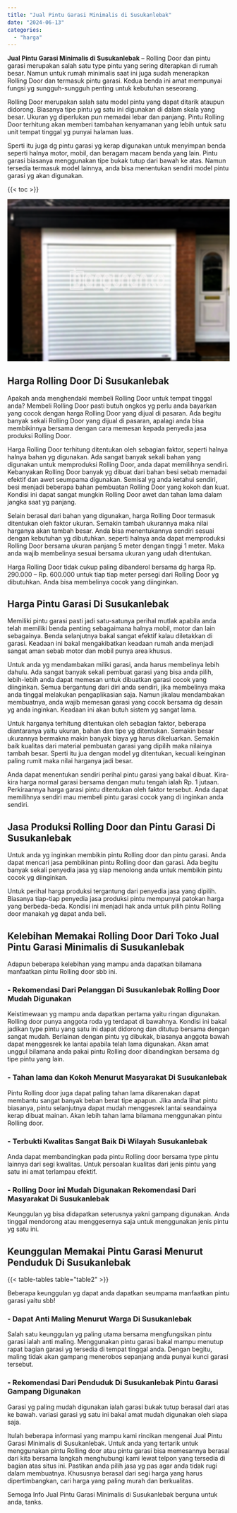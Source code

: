 ```yaml
---
title: "Jual Pintu Garasi Minimalis di Susukanlebak"
date: "2024-06-13"
categories: 
  - "harga"
---
```


**Jual Pintu Garasi Minimalis di Susukanlebak** – Rolling Door dan pintu garasi merupakan salah satu type pintu yang sering diterapkan di rumah besar. Namun untuk rumah minimalis saat ini juga sudah menerapkan Rolling Door dan termasuk pintu garasi. Kedua benda ini amat mempunyai fungsi yg sungguh-sungguh penting untuk kebutuhan seseorang.

Rolling Door merupakan salah satu model pintu yang dapat ditarik ataupun didorong. Biasanya tipe pintu yg satu ini digunakan di dalam skala yang besar. Ukuran yg diperlukan pun memadai lebar dan panjang. Pintu Rolling Door terhitung akan memberi tambahan kenyamanan yang lebih untuk satu unit tempat tinggal yg punyai halaman luas.

Sperti itu juga dg pintu garasi yg kerap digunakan untuk menyimpan benda seperti halnya motor, mobil, dan beragam macam benda yang lain. Pintu garasi biasanya menggunakan tipe bukak tutup dari bawah ke atas. Namun tersedia termasuk model lainnya, anda bisa menentukan sendiri model pintu garasi yg akan digunakan.

{{< toc >}}

![Jual Pintu Garasi Minimalis di Susukanlebak](/images/pintu-garasi-69.png)

## Harga Rolling Door Di Susukanlebak

Apakah anda menghendaki membeli Rolling Door untuk tempat tinggal anda? Membeli Rolling Door pasti butuh ongkos yg perlu anda bayarkan yang cocok dengan harga Rolling Door yang dijual di pasaran. Ada begitu banyak sekali Rolling Door yang dijual di pasaran, apalagi anda bisa membikinnya bersama dengan cara memesan kepada penyedia jasa produksi Rolling Door.

Harga Rolling Door terhitung ditentukan oleh sebagian faktor, seperti halnya halnya bahan yg digunakan. Ada sangat banyak sekali bahan yang digunakan untuk memproduksi Rolling Door, anda dapat memilihnya sendiri. Kebanyakan Rolling Door banyak yg dibuat dari bahan besi sebab memadai efektif dan awet seumpama digunakan. Semisal yg anda ketahui sendiri, besi menjadi beberapa bahan pembuatan Rolling Door yang kokoh dan kuat. Kondisi ini dapat sangat mungkin Rolling Door awet dan tahan lama dalam jangka saat yg panjang.

Selain berasal dari bahan yang digunakan, harga Rolling Door termasuk ditentukan oleh faktor ukuran. Semakin tambah ukurannya maka nilai harganya akan tambah besar. Anda bisa menentukannya sendiri sesuai dengan kebutuhan yg dibutuhkan. seperti halnya anda dapat memproduksi Rolling Door bersama ukuran panjang 5 meter dengan tinggi 1 meter. Maka anda wajib membelinya sesuai bersama ukuran yang udah ditentukan.

Harga Rolling Door tidak cukup paling dibanderol bersama dg harga Rp. 290.000 – Rp. 600.000 untuk tiap tiap meter persegi dari Rolling Door yg dibutuhkan. Anda bisa membelinya cocok yang diinginkan.

## Harga Pintu Garasi Di Susukanlebak

Memiliki pintu garasi pasti jadi satu-satunya perihal mutlak apabila anda telah memiliki benda penting sebagaimana halnya mobil, motor dan lain sebagainya. Benda selanjutnya bakal sangat efektif kalau diletakkan di garasi. Keadaan ini bakal mengakibatkan keadaan rumah anda menjadi sangat aman sebab motor dan mobil punya area khusus.

Untuk anda yg mendambakan miliki garasi, anda harus membelinya lebih dahulu. Ada sangat banyak sekali pembuat garasi yang bisa anda pilih, lebih-lebih anda dapat memesan untuk dibuatkan garasi cocok yang diinginkan. Semua bergantung dari diri anda sendiri, jika membelinya maka anda tinggal melakukan pengaplikasian saja. Namun jikalau mendambakan membuatnya, anda wajib memesan garasi yang cocok bersama dg desain yg anda inginkan. Keadaan ini akan butuh sistem yg sangat lama.

Untuk harganya terhitung ditentukan oleh sebagian faktor, beberapa diantaranya yaitu ukuran, bahan dan tipe yg ditentukan. Semakin besar ukurannya bermakna makin banyak biaya yg harus dikeluarkan. Semakin baik kualitas dari material pembuatan garasi yang dipilih maka nilainya tambah besar. Sperti itu jua dengan model yg ditentukan, kecuali keinginan paling rumit maka nilai harganya jadi besar.

Anda dapat menentukan sendiri perihal pintu garasi yang bakal dibuat. Kira-kira harga normal garasi bersama dengan mutu tengah ialah Rp. 1 jutaan. Perkiraannya harga garasi pintu ditentukan oleh faktor tersebut. Anda dapat memilihnya sendiri mau membeli pintu garasi cocok yang di inginkan anda sendiri.

## Jasa Produksi Rolling Door dan Pintu Garasi Di Susukanlebak

Untuk anda yg inginkan membikin pintu Rolling door dan pintu garasi. Anda dapat mencari jasa pembikinan pintu Rolling door dan garasi. Ada begitu banyak sekali penyedia jasa yg siap menolong anda untuk membikin pintu cocok yg diinginkan.

Untuk perihal harga produksi tergantung dari penyedia jasa yang dipilih. Biasanya tiap-tiap penyedia jasa produksi pintu mempunyai patokan harga yang berbeda-beda. Kondisi ini menjadi hak anda untuk pilih pintu Rolling door manakah yg dapat anda beli.

## Kelebihan Memakai Rolling Door Dari Toko Jual Pintu Garasi Minimalis di Susukanlebak

Adapun beberapa kelebihan yang mampu anda dapatkan bilamana manfaatkan pintu Rolling door sbb ini.

### \- Rekomendasi Dari Pelanggan Di Susukanlebak Rolling Door Mudah Digunakan

Keistimewaan yg mampu anda dapatkan pertama yaitu ringan digunakan. Rolling door punya anggota roda yg terdapat di bawahnya. Kondisi ini bakal jadikan type pintu yang satu ini dapat didorong dan ditutup bersama dengan sangat mudah. Berlainan dengan pintu yg dibukak, biasanya anggota bawah dapat menggesrek ke lantai apabila telah lama digunakan. Akan amat unggul bilamana anda pakai pintu Rolling door dibandingkan bersama dg tipe pintu yang lain.

### \- Tahan lama dan Kokoh Menurut Masyarakat Di Susukanlebak

Pintu Rolling door juga dapat paling tahan lama dikarenakan dapat membantu sangat banyak beban berat tipe apapun. Jika anda lihat pintu biasanya, pintu selanjutnya dapat mudah menggesrek lantai seandainya kerap dibuat mainan. Akan lebih tahan lama bilamana menggunakan pintu Rolling door.

### \- Terbukti Kwalitas Sangat Baik Di Wilayah Susukanlebak

Anda dapat membandingkan pada pintu Rolling door bersama type pintu lainnya dari segi kwalitas. Untuk persoalan kualitas dari jenis pintu yang satu ini amat terlampau efektif.

### \- Rolling Door ini Mudah Digunakan Rekomendasi Dari Masyarakat Di Susukanlebak

Keunggulan yg bisa didapatkan seterusnya yakni gampang digunakan. Anda tinggal mendorong atau menggesernya saja untuk menggunakan jenis pintu yg satu ini.

## Keunggulan Memakai Pintu Garasi Menurut Penduduk Di Susukanlebak

{{< table-tables table="table2" >}}

Beberapa keunggulan yg dapat anda dapatkan seumpama manfaatkan pintu garasi yaitu sbb!

### \- Dapat Anti Maling Menurut Warga Di Susukanlebak

Salah satu keunggulan yg paling utama bersama mengfungsikan pintu garasi ialah anti maling. Menggunakan pintu garasi bakal mampu menutup rapat bagian garasi yg tersedia di tempat tinggal anda. Dengan begitu, maling tidak akan gampang menerobos sepanjang anda punyai kunci garasi tersebut.

### \- Rekomendasi Dari Penduduk Di Susukanlebak Pintu Garasi Gampang Digunakan

Garasi yg paling mudah digunakan ialah garasi bukak tutup berasal dari atas ke bawah. variasi garasi yg satu ini bakal amat mudah digunakan oleh siapa saja.

Itulah beberapa informasi yang mampu kami rincikan mengenai Jual Pintu Garasi Minimalis di Susukanlebak. Untuk anda yang tertarik untuk menggunakan pintu Rolling door atau pintu garasi bisa memesannya berasal dari kita bersama langkah menghubungi kami lewat telpon yang tersedia di bagian atas situs ini. Pastikan anda pilih jasa yg pas agar anda tidak rugi dalam membuatnya. Khususnya berasal dari segi harga yang harus dipertimbangkan, cari harga yang paling murah dan berkualitas.

Semoga Info Jual Pintu Garasi Minimalis di Susukanlebak berguna untuk anda, tanks.
